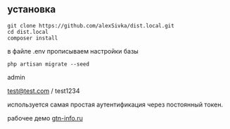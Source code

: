 ## установка

```
git clone https://github.com/alexSivka/dist.local.git
cd dist.local
composer install
```

в файле .env прописываем настройки базы

```
php artisan migrate --seed
```

admin

test@test.com / test1234

используется самая простая аутентификация через постоянный токен.

рабочее демо [gtn-info.ru](http://gtn-info.ru/)
